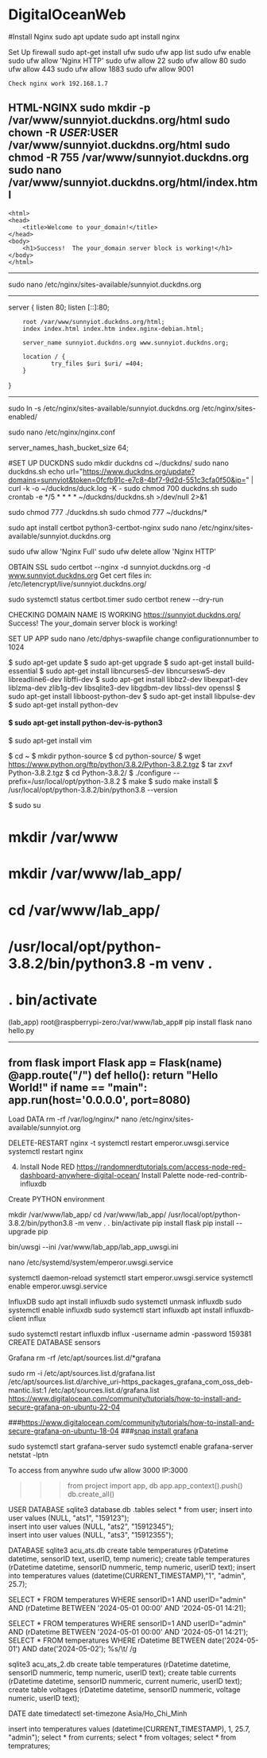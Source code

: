 # DigitalOceanWeb

#Install Nginx
    sudo apt update
    sudo apt install nginx

Set Up firewall
    sudo apt-get install ufw
    sudo ufw app list
    sudo ufw enable
    sudo ufw allow 'Nginx HTTP'
    sudo ufw allow 22
    sudo ufw allow 80
    sudo ufw allow 443
    sudo ufw allow 1883
    sudo ufw allow 9001

    Check nginx work 192.168.1.7

HTML-NGINX
    sudo mkdir -p /var/www/sunnyiot.duckdns.org/html
    sudo chown -R $USER:$USER /var/www/sunnyiot.duckdns.org/html
    sudo chmod -R 755 /var/www/sunnyiot.duckdns.org
    sudo nano /var/www/sunnyiot.duckdns.org/html/index.html
---------------------------------------------------------------------------------------------------------------------------
    <html>
    <head>
        <title>Welcome to your_domain!</title>
    </head>
    <body>
        <h1>Success!  The your_domain server block is working!</h1>
    </body>
    </html>
---------------------------------------------------------------------------------------------------------------------------

sudo nano /etc/nginx/sites-available/sunnyiot.duckdns.org

--------------------------------------------------------------------------------------------------------------------------
server {
        listen 80;
        listen [::]:80;

        root /var/www/sunnyiot.duckdns.org/html;
        index index.html index.htm index.nginx-debian.html;

        server_name sunnyiot.duckdns.org www.sunnyiot.duckdns.org;

        location / {
                try_files $uri $uri/ =404;
        }
}

---------------------------------------------------------------------------------------------------------------------------

sudo ln -s /etc/nginx/sites-available/sunnyiot.duckdns.org /etc/nginx/sites-enabled/

sudo nano /etc/nginx/nginx.conf

server_names_hash_bucket_size 64;


#SET UP DUCKDNS
sudo mkdir duckdns
cd ~/duckdns/
sudo nano duckdns.sh 
echo url="https://www.duckdns.org/update?domains=sunnyiot&token=0fcfb91c-e7c8-4bf7-9d2d-551c3cfa0f50&ip=" | curl -k -o ~/duckdns/duck.log -K -
sudo chmod 700 duckdns.sh
sudo crontab -e
     */5 * * * * ~/duckdns/duckdns.sh >/dev/null 2>&1

sudo chmod 777 ./duckdns.sh
sudo chmod 777 ~/duckdns/*     

sudo apt install certbot python3-certbot-nginx
sudo nano /etc/nginx/sites-available/sunnyiot.duckdns.org

sudo ufw allow 'Nginx Full'
sudo ufw delete allow 'Nginx HTTP'

OBTAIN SSL
sudo certbot --nginx -d sunnyiot.duckdns.org -d www.sunnyiot.duckdns.org
Get cert files in: /etc/letencrypt/live/sunnyiot.duckdns.org/

sudo systemctl status certbot.timer
sudo certbot renew --dry-run

CHECKING DOMAIN NAME IS WORKING
https://sunnyiot.duckdns.org/
Success! The your_domain server block is working!

SET UP APP
sudo nano /etc/dphys-swapfile
change configurationnumber to 1024

 $ sudo apt-get update
 $ sudo apt-get upgrade
 $ sudo apt-get install build-essential
 $ sudo apt-get install libncurses5-dev libncursesw5-dev libreadline6-dev libffi-dev
 $ sudo apt-get install libbz2-dev libexpat1-dev liblzma-dev zlib1g-dev libsqlite3-dev libgdbm-dev libssl-dev openssl
 $ sudo apt-get install libboost-python-dev
 $ sudo apt-get install libpulse-dev
 $ sudo apt-get install python-dev
 #### $ sudo apt-get install python-dev-is-python3
 $ sudo apt-get install vim

 $ cd ~
 $ mkdir python-source
 $ cd python-source/
 $ wget https://www.python.org/ftp/python/3.8.2/Python-3.8.2.tgz
 $ tar zxvf Python-3.8.2.tgz
 $ cd Python-3.8.2/
 $ ./configure --prefix=/usr/local/opt/python-3.8.2
 $ make
 $ sudo make install
 $ /usr/local/opt/python-3.8.2/bin/python3.8 --version

 $ sudo su
 # mkdir /var/www
 # mkdir /var/www/lab_app/
 # cd /var/www/lab_app/
 # /usr/local/opt/python-3.8.2/bin/python3.8 -m venv .
 # . bin/activate
 
 (lab_app) root@raspberrypi-zero:/var/www/lab_app# pip install flask
 nano hello.py

 ------------------------------------------------------------------------------
  from flask import Flask
 app = Flask(__name__)
 @app.route("/")
 def hello():
    return "Hello World!"
 if __name__ == "__main__":
    app.run(host='0.0.0.0', port=8080)
--------------------------------------------------------------------------------


Load DATA 
rm -rf /var/log/nginx/*
nano /etc/nginx/sites-available/sunnyiot.org

DELETE-RESTART
     nginx -t
     systemctl restart emperor.uwsgi.service
     systemctl restart nginx

4. Install Node RED
https://randomnerdtutorials.com/access-node-red-dashboard-anywhere-digital-ocean/
Install Palette
     node-red-contrib-influxdb

Create PYTHON environment 



mkdir /var/www/lab_app/
cd /var/www/lab_app/
/usr/local/opt/python-3.8.2/bin/python3.8 -m venv .
 . bin/activate
  pip install flask
  pip install --upgrade pip


  bin/uwsgi --ini /var/www/lab_app/lab_app_uwsgi.ini

  nano /etc/systemd/system/emperor.uwsgi.service

 systemctl daemon-reload
systemctl start emperor.uwsgi.service
 systemctl enable emperor.uwsgi.service


 InfluxDB
 sudo apt install influxdb
 sudo systemctl unmask influxdb
 sudo systemctl enable influxdb
 sudo systemctl start influxdb
 apt install influxdb-client
 influx

 sudo systemctl restart influxdb
 influx -username admin -password 159381
 CREATE DATABASE sensors
 
 
 Grafana
 rm -rf /etc/apt/sources.list.d/*grafana
 
 sudo rm -i /etc/apt/sources.list.d/grafana.list
 /etc/apt/sources.list.d/archive_uri-https_packages_grafana_com_oss_deb-mantic.list:1 
 /etc/apt/sources.list.d/grafana.list
 https://www.digitalocean.com/community/tutorials/how-to-install-and-secure-grafana-on-ubuntu-22-04
 
 ###https://www.digitalocean.com/community/tutorials/how-to-install-and-secure-grafana-on-ubuntu-18-04
 ###[snap install grafana](https://grafana.com/docs/grafana/latest/setup-grafana/installation/debian/)

 sudo systemctl start grafana-server
sudo systemctl enable grafana-server
netstat -lptn

To access from anywhre 
sudo ufw allow 3000
IP:3000


>>> from project import app, db
>>> app.app_context().push()
>>> db.create_all()

USER DATABASE
    sqlite3 database.db
    .tables
    select * from user;
    insert into user values (NULL, "ats1", "159123");    
    insert into user values (NULL, "ats2", "15912345");      
    insert into user values (NULL, "ats3", "15912355");

DATABASE
sqlite3 acu_ats.db
create table temperatures (rDatetime datetime, sensorID text, userID, temp numeric);
create table temperatures (rDatetime datetime, sensorID nummeric, temp numeric, userID text);
insert into temperatures values (datetime(CURRENT_TIMESTAMP),"1", "admin", 25.7);


SELECT * FROM temperatures WHERE sensorID=1 AND userID="admin" AND (rDatetime BETWEEN '2024-05-01 00:00' AND '2024-05-01 14:21);

SELECT * FROM temperatures WHERE sensorID=1 AND userID="admin" AND (rDatetime BETWEEN '2024-05-01 00:00' AND '2024-05-01 14:21');
SELECT * FROM temperatures WHERE rDatetime BETWEEN date('2024-05-01') AND date('2024-05-02');
%s/\t/  /g


sqlite3 acu_ats_2.db
create table temperatures (rDatetime datetime, sensorID nummeric, temp numeric, userID text);
create table currents (rDatetime datetime, sensorID nummeric, current numeric, userID text);
create table voltages (rDatetime datetime, sensorID nummeric, voltage numeric, userID text);


DATE
date
timedatectl set-timezone Asia/Ho_Chi_Minh


insert into temperatures values (datetime(CURRENT_TIMESTAMP), 1, 25.7, "admin");
select * from currents;
select * from voltages;
select * from tempratures;
